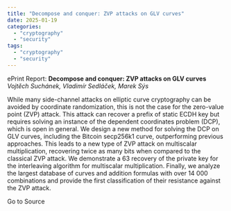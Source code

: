 ```yaml
---
title: "Decompose and conquer: ZVP attacks on GLV curves"
date: 2025-01-19
categories: 
  - "cryptography"
  - "security"
tags: 
  - "cryptography"
  - "security"
---
```


ePrint Report: **Decompose and conquer: ZVP attacks on GLV curves**  
_Vojtěch Suchánek, Vladimír Sedláček, Marek Sýs_

While many side-channel attacks on elliptic curve cryptography can be avoided by coordinate randomization, this is not the case for the zero-value point (ZVP) attack. This attack can recover a prefix of static ECDH key but requires solving an instance of the dependent coordinates problem (DCP), which is open in general. We design a new method for solving the DCP on GLV curves, including the Bitcoin secp256k1 curve, outperforming previous approaches. This leads to a new type of ZVP attack on multiscalar multiplication, recovering twice as many bits when compared to the classical ZVP attack. We demonstrate a $63%$ recovery of the private key for the interleaving algorithm for multiscalar multiplication. Finally, we analyze the largest database of curves and addition formulas with over 14 000 combinations and provide the first classification of their resistance against the ZVP attack.

Go to Source
